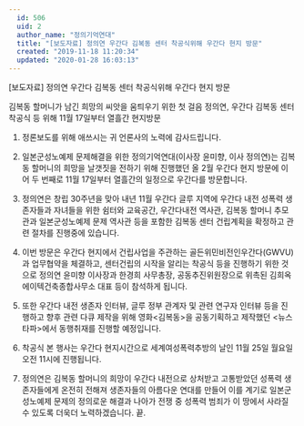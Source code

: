 ```yaml
---
  id: 506
  uid: 2
  author_name: "정의기억연대"
  title: "[보도자료] 정의연 우간다 김복동 센터 착공식위해 우간다 현지 방문"
  created: "2019-11-18 11:20:34"
  updated: "2020-01-28 16:03:13"
---
```

\[보도자료\] 정의연 우간다 김복동 센터 착공식위해 우간다 현지 방문 

김복동 할머니가 남긴 희망의 씨앗을 움틔우기 위한 첫 걸음
정의연, 우간다 김복동 센터 착공식 등 위해 11월 17일부터 열흘간 현지방문 

1. 정론보도를 위해 애쓰시는 귀 언론사의 노력에 감사드립니다. 

2. 일본군성노예제 문제해결을 위한 정의기억연대(이사장 윤미향, 이사 정의연)는 김복동 할머니의 희망을 날갯짓을 전하기 위해 진행했던 올 2월 우간다 현지 방문에 이어 두 번째로 11월 17일부터 열흘간의 일정으로 우간다를 방문합니다. 

3. 정의연은 창립 30주년을 맞아 내년 11월 우간다 글루 지역에 우간다 내전 성폭력 생존자들과 자녀들을 위한 쉼터와 교육공간, 우간다내전 역사관, 김복동 할머니 추모관과 일본군성노예제 문제 역사관 등을 포함한 김복동 센터 건립계획을 확정하고 관련 절차를 진행중에 있습니다. 

4. 이번 방문은 우간다 현지에서 건립사업을 주관하는 골든위민비전인우간다(GWVU)과 업무협약을 체결하고, 센터건립의 시작을 알리는 착공식 등을 진행하기 위한 것으로 정의연 윤미향 이사장과 한경희 사무총장, 공동추진위원장으로 위촉된 김희옥 에이텍건축종합사무소 대표 등이 참석하게 됩니다. 

5. 또한 우간다 내전 생존자 인터뷰, 글루 정부 관계자 및 관련 연구자 인터뷰 등을 진행하고 향후 관련 다큐 제작을 위해 영화<김복동>을 공동기획하고 제작했던 <뉴스타파>에서 동행취재를 진행할 예정입니다.

6. 착공식 본 행사는 우간다 현지시간으로 세계여성폭력추방의 날인 11월 25일 월요일 오전 11시에 진행됩니다. 

7. 정의연은 김복동 할머니의 희망이 우간다 내전으로 상처받고 고통받았던 성폭력 생존자들에게 온전히 전해져 생존자들의 아름다운 연대를 만들어 이를 계기로 일본군성노예제 문제의 정의로운 해결과 나아가 전쟁 중 성폭력 범죄가 이 땅에서 사라질 수 있도록 더욱더 노력하겠습니다. 끝.